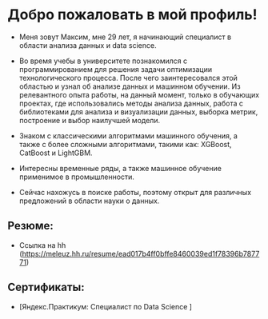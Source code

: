 # Добро пожаловать в мой профиль!

- Меня зовут Максим, мне 29 лет, я начинающий специалист в области анализа данных и data science.

- Во время учебы в университете познакомился с программированием для решения задачи оптимизации технологического процесса. После чего заинтересовался этой областью и узнал об анализе данных и машинном обучении. Из релевантного опыта работы, на данный момент, только в обучающих проектах, где использовались методы анализа данных, работа с библиотеками для анализа и визуализации данных, выборка метрик, построение и выбор наилучшей модели.
- Знаком с классическими алгоритмами машинного обучения, а также с более сложными алгоритмами, такими как: XGBoost, CatBoost и LightGBM.
- Интересны временные ряды, а также машинное обучение применимое в промышленности.
- Сейчас нахожусь в поиске работы, поэтому открыт для различных предложений в области науки о данных.

## Резюме:

- Ссылка на hh (https://meleuz.hh.ru/resume/ead017b4ff0bffe8460039ed1f78396b787771)

## Сертификаты:

- [Яндекс.Практикум: Специалист по Data Science ] 
